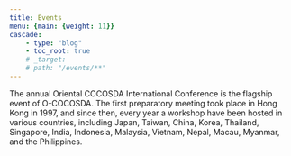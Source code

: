 ```yaml
---
title: Events
menu: {main: {weight: 11}}
cascade:
    - type: "blog"
    - toc_root: true
    # _target:
    # path: "/events/**"
---
```


The annual Oriental COCOSDA International Conference is the flagship event of O-COCOSDA.
The first preparatory meeting took place in Hong Kong in 1997, and since then, every year a workshop have been hosted in various countries, including Japan, Taiwan, China, Korea, Thailand, Singapore, India, Indonesia, Malaysia, Vietnam, Nepal, Macau, Myanmar, and the Philippines. 